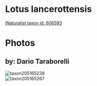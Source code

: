 
Lotus lancerottensis
====================
  
[iNaturalist taxon id: 606593](https://www.inaturalist.org/taxa/606593)
# Photos

## by: Dario Taraborelli
  
![taxon205165238](https://inaturalist-open-data.s3.amazonaws.com/photos/219780585/medium.jpg)  
![taxon205165267](https://inaturalist-open-data.s3.amazonaws.com/photos/219780605/medium.jpg)